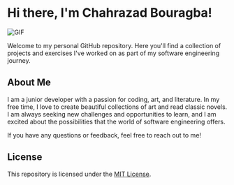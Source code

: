 # Hi there, I'm Chahrazad Bouragba!

![GIF](https://media.giphy.com/media/IcZhFmufozDCij3p22/giphy.gif)


Welcome to my personal GitHub repository. Here you'll find a collection of projects and exercises I've worked on as part of my software engineering journey.

## About Me

I am a junior developer with a passion for coding, art, and literature. In my free time, I love to create beautiful collections of art and read classic novels. I am always seeking new challenges and opportunities to learn, and I am excited about the possibilities that the world of software engineering offers.

If you have any questions or feedback, feel free to reach out to me!

## License

This repository is licensed under the [MIT License](LICENSE).

